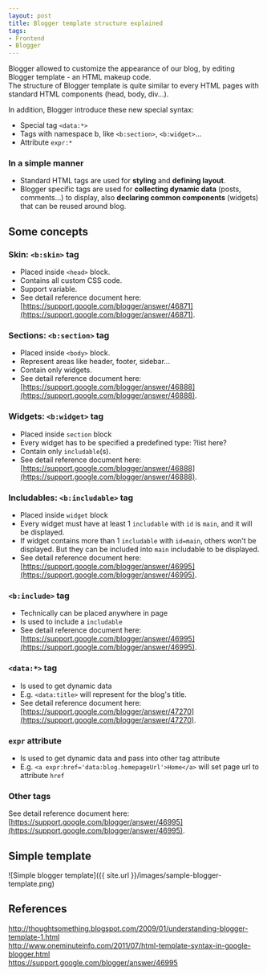 ```yaml
---
layout: post
title: Blogger template structure explained
tags:
- Frontend
- Blogger
---
```


Blogger allowed to customize the appearance of our blog, by editing Blogger template - an HTML makeup code.  
The structure of Blogger template is quite similar to every HTML pages with standard HTML components (head, body,
div...).

In addition, Blogger introduce these new special syntax:
* Special tag `<data:*>`
* Tags with namespace b, like `<b:section>`, `<b:widget>`...
* Attribute `expr:*`

### In a simple manner
* Standard HTML tags are used for **styling** and **defining layout**.
* Blogger specific tags are used for **collecting dynamic data** (posts, comments...) to display, also
**declaring common components** (widgets) that can be reused around blog.

## Some concepts

### Skin: `<b:skin>` tag

*   Placed inside `<head>` block.
*   Contains all custom CSS code.
*   Support variable.
*   See detail reference document here: [https://support.google.com/blogger/answer/46871](https://support.google.com/blogger/answer/46871).

### Sections: `<b:section>` tag

*   Placed inside `<body>` block.
*   Represent areas like header, footer, sidebar...
*   Contain only widgets.
*   See detail reference document here: [https://support.google.com/blogger/answer/46888](https://support.google.com/blogger/answer/46888).

### Widgets: `<b:widget>` tag

*   Placed inside `section` block
*   Every widget has to be specified a predefined type: ?list here?
*   Contain only `includable`(s).
*   See detail reference document here: [https://support.google.com/blogger/answer/46888](https://support.google.com/blogger/answer/46888).

### Includables: `<b:includable>` tag

*   Placed inside `widget` block
*   Every widget must have at least 1 `includable` with `id` is `main`, and it will be displayed.
*   If widget contains more than 1 `includable` with `id=main`, others won't be displayed. But they can be included
into `main` includable to be displayed.
*   See detail reference document here: [https://support.google.com/blogger/answer/46995](https://support.google.com/blogger/answer/46995).

### `<b:include>` tag

*   Technically can be placed anywhere in page
*   Is used to include a `includable`
*   See detail reference document here: [https://support.google.com/blogger/answer/46995](https://support.google.com/blogger/answer/46995).

### `<data:*>` tag

*   Is used to get dynamic data
*   E.g. `<data:title>` will represent for the blog's title.
*   See detail reference document here: [https://support.google.com/blogger/answer/47270](https://support.google.com/blogger/answer/47270).

### `expr` attribute

*   Is used to get dynamic data and pass into other tag attribute
*   E.g. `<a expr:href='data:blog.homepageUrl'>Home</a>` will set page url to attribute `href`

### Other tags

See detail reference document here: [https://support.google.com/blogger/answer/46995](https://support.google.com/blogger/answer/46995).  

## Simple template

![Simple blogger template]({{ site.url }}/images/sample-blogger-template.png)

## References
http://thoughtsomething.blogspot.com/2009/01/understanding-blogger-template-1.html  
http://www.oneminuteinfo.com/2011/07/html-template-syntax-in-google-blogger.html  
https://support.google.com/blogger/answer/46995